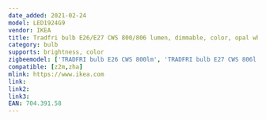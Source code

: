 ```yaml
---
date_added: 2021-02-24
model: LED1924G9
vendor: IKEA
title: Tradfri bulb E26/E27 CWS 800/806 lumen, dimmable, color, opal white
category: bulb
supports: brightness, color
zigbeemodel: ['TRADFRI bulb E26 CWS 800lm', 'TRADFRI bulb E27 CWS 806l', 'TRADFRI bulb E26 CWS 806lm']
compatible: [z2m,zha]
mlink: https://www.ikea.com
link: 
link2: 
link3: 
EAN: 704.391.58
---
```

